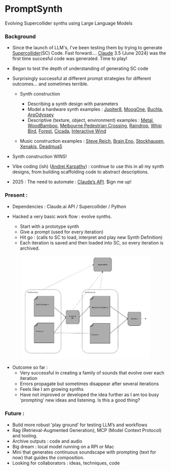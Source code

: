 # PromptSynth
Evolving Supercollider synths using Large Language Models


### Background

- Since the launch of LLM's, I've been testing them by trying to generate [Supercollider](https://supercollider.github.io)(SC) Code. Fast forward....
[Claude](https://claude.ai) 3.5 (June 2024) was the first time succesful code was generated. Time to play!
- Began to test the depth of understanding of generating SC code
- Surprisingly successful at different prompt strategies for different outcomes... and sometimes terrible.
    - Synth construction
        - Describing a synth design with parameters
        - Model a hardware synth examples :
        [Jupiter8](https://drive.google.com/file/d/1kLJXIc4IMkB4XGaNVNmPIpQESLC0nX8_/view?usp=drive_link), 
        [MoogOne](https://drive.google.com/file/d/1nVJs2Vrq3Ig1dFBq-H3T8BDWxzX2vrT5/view?usp=drive_link), 
        [Buchla](https://drive.google.com/file/d/16biPrg_NdqQouJBjCXZD3998bJFth8Tb/view?usp=drive_link), 
        [ArpOdyssey](https://drive.google.com/file/d/1eBtU1VmAoNTex651sjrGe9ghfPwt2cEK/view?usp=drive_link)
        - Descriptive (texture, object, environment) examples :
        [Metal](https://drive.google.com/file/d/1j4aeu90Zw6Y9HyfgtfhajUw2IU8aI5lM/view?usp=drive_link), 
        [WoodBamboo](https://drive.google.com/file/d/1iGFEYUqRehFoKmd7CsPgDtE-HLmZy32E/view?usp=drive_link), 
        [Melbourne Pedestrian Crossing](https://drive.google.com/file/d/1GfH9CkV-8z7AywaxXWmyd2FNlUG4_2HH/view?usp=drive_link),
        [Raindrop](https://drive.google.com/file/d/1kNmHwaY2Vvha5fgmxy3pccB6ZsBg-B36/view?usp=drive_link), 
        [Whip Bird](https://drive.google.com/file/d/17ZW8cg7iixUhNdy2KW7bLCqi4xDrbu57/view?usp=drive_link), 
        [Forest](https://drive.google.com/file/d/1VWJ5pV1n78tGMJzQzAMb8SY5SZeR4D8T/view?usp=drive_link), 
        [Cicada](https://drive.google.com/file/d/17I0CpiqsuM6-5qYf1tVdAnvmuW4hsOGC/view?usp=drive_link), 
        [Interactive Wind](https://drive.google.com/file/d/1_eV1FP6yaCwY6lNAucM3GAFHEq2MOhNm/view?usp=drive_link)

    - Music construction examples :
    [Steve Reich](https://drive.google.com/file/d/1j7j1DL9zCZSC6ChSmomMlB9nWo4k9mR_/view?usp=drive_link), 
    [Brain Eno](https://drive.google.com/file/d/1ZQELwrDCwq7ojRjepIz-G9rywpmMj2Q3/view?usp=drive_link), 
    [Stockhausen](https://drive.google.com/file/d/1nMHKK7Q6OLKrMDuJSDCDYjV6wdrAz8Ui/view?usp=drive_link), 
    [Xenakis](https://drive.google.com/file/d/1PdD9RArZNr_spna-E1SLZ-lGmBbOOYPX/view?usp=drive_link), 
    [Deadmua5](https://drive.google.com/file/d/1ScaG9HOQbfqu-v3rlusgCy_XCH1-jQ0h/view?usp=drive_link)

- Synth construction WINS! 
- Vibe coding (ish) ([Andrej Karpathy](https://karpathy.ai)) : continue to use this in all my synth designs, from building scaffolding code to abstract descriptions.
- 2025 : The need to automate : [Claude’s API](https://docs.anthropic.com/en/release-notes/api). $ign me up!


### Present :

- Dependencies : Claude.ai API / Supercollider / Python

- Hacked a very basic work flow : evolve synths.
    - Start with a prototype synth
    - Give a prompt (used for every iteration) 
    - Hit go : (calls to SC to load, interpret and play new Synth Definition)
    - Each iteration is saved and then loaded into SC, so every iteration is archived.

<center><img src="PromptSynth.jpg" width="80%" alt="Description"></center>


- Outcome so far : 
    - Very successful in creating a family of sounds that evolve over each iteration
    - Errors propagate but sometimes disappear after several iterations
    - Feels like I am growing synths
    - Have not improved or developed the idea further as I am too busy ‘prompting’ new ideas and listening. Is this a good thing?

### Future : 

- Build more robust ‘play ground’ for testing LLM’s and workflows
- Rag (Retrieval-Augmented Generation), MCP (Model Context Protocol) and tooling.
- Archive outputs : code and audio
- Big dream : local model running on a RPI or Mac 
- Mini that generates continuous soundscape with prompting (text for now) that guides the composition.
- Looking for collaborators :  ideas, techniques, code
    
